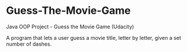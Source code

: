 # Guess-The-Movie-Game
Java OOP Project - Guess the Movie Game (Udacity)

A program that lets a user guess a movie title, letter by letter, given a set number of dashes.
